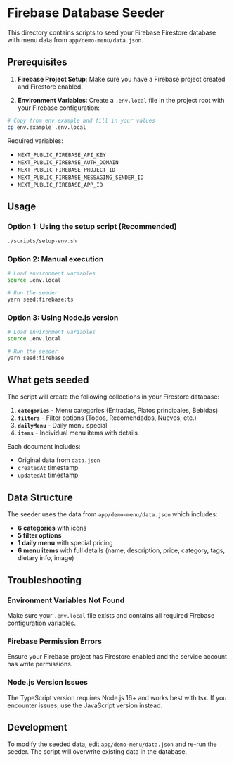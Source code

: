 # Firebase Database Seeder

This directory contains scripts to seed your Firebase Firestore database with menu data from `app/demo-menu/data.json`.

## Prerequisites

1. **Firebase Project Setup**: Make sure you have a Firebase project created and Firestore enabled.

2. **Environment Variables**: Create a `.env.local` file in the project root with your Firebase configuration:

```bash
# Copy from env.example and fill in your values
cp env.example .env.local
```

Required variables:

- `NEXT_PUBLIC_FIREBASE_API_KEY`
- `NEXT_PUBLIC_FIREBASE_AUTH_DOMAIN`
- `NEXT_PUBLIC_FIREBASE_PROJECT_ID`
- `NEXT_PUBLIC_FIREBASE_MESSAGING_SENDER_ID`
- `NEXT_PUBLIC_FIREBASE_APP_ID`

## Usage

### Option 1: Using the setup script (Recommended)

```bash
./scripts/setup-env.sh
```

### Option 2: Manual execution

```bash
# Load environment variables
source .env.local

# Run the seeder
yarn seed:firebase:ts
```

### Option 3: Using Node.js version

```bash
# Load environment variables
source .env.local

# Run the seeder
yarn seed:firebase
```

## What gets seeded

The script will create the following collections in your Firestore database:

1. **`categories`** - Menu categories (Entradas, Platos principales, Bebidas)
2. **`filters`** - Filter options (Todos, Recomendados, Nuevos, etc.)
3. **`dailyMenu`** - Daily menu special
4. **`items`** - Individual menu items with details

Each document includes:

- Original data from `data.json`
- `createdAt` timestamp
- `updatedAt` timestamp

## Data Structure

The seeder uses the data from `app/demo-menu/data.json` which includes:

- **6 categories** with icons
- **5 filter options**
- **1 daily menu** with special pricing
- **6 menu items** with full details (name, description, price, category, tags, dietary info, image)

## Troubleshooting

### Environment Variables Not Found

Make sure your `.env.local` file exists and contains all required Firebase configuration variables.

### Firebase Permission Errors

Ensure your Firebase project has Firestore enabled and the service account has write permissions.

### Node.js Version Issues

The TypeScript version requires Node.js 16+ and works best with tsx. If you encounter issues, use the JavaScript version instead.

## Development

To modify the seeded data, edit `app/demo-menu/data.json` and re-run the seeder. The script will overwrite existing data in the database.
